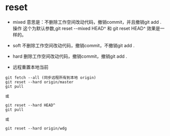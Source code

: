 # reset

- mixed 
意思是：不删除工作空间改动代码，撤销commit，并且撤销git add . 操作
这个为默认参数,git reset --mixed HEAD^ 和 git reset HEAD^ 效果是一样的。

- soft
不删除工作空间改动代码，撤销commit，不撤销git add . 

- hard
删除工作空间改动代码，撤销commit，撤销git add . 


- 远程重置本地当前
```shell
git fetch --all (同步远程所有到本地 origin)
git reset --hard origin/master
git pull

或

git reset --hard HEAD^
git pull

或

git reset --hard origin/wdg
```
